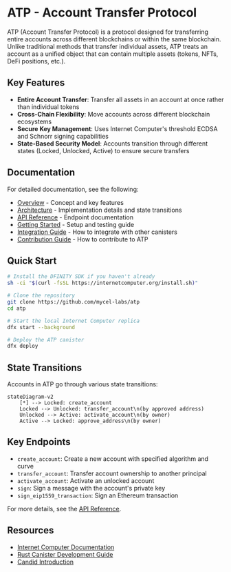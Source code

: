 # ATP - Account Transfer Protocol

ATP (Account Transfer Protocol) is a protocol designed for transferring entire accounts across different blockchains or within the same blockchain. Unlike traditional methods that transfer individual assets, ATP treats an account as a unified object that can contain multiple assets (tokens, NFTs, DeFi positions, etc.).

## Key Features

- **Entire Account Transfer**: Transfer all assets in an account at once rather than individual tokens
- **Cross-Chain Flexibility**: Move accounts across different blockchain ecosystems
- **Secure Key Management**: Uses Internet Computer's threshold ECDSA and Schnorr signing capabilities
- **State-Based Security Model**: Accounts transition through different states (Locked, Unlocked, Active) to ensure secure transfers

## Documentation

For detailed documentation, see the following:

- [Overview](./docs/overview.md) - Concept and key features
- [Architecture](./docs/architecture.md) - Implementation details and state transitions
- [API Reference](./docs/api_reference.md) - Endpoint documentation
- [Getting Started](./docs/getting_started.md) - Setup and testing guide
- [Integration Guide](./docs/integration_guide.md) - How to integrate with other canisters
- [Contribution Guide](./docs/contribution_guide.md) - How to contribute to ATP

## Quick Start

```bash
# Install the DFINITY SDK if you haven't already
sh -ci "$(curl -fsSL https://internetcomputer.org/install.sh)"

# Clone the repository
git clone https://github.com/mycel-labs/atp
cd atp

# Start the local Internet Computer replica
dfx start --background

# Deploy the ATP canister
dfx deploy
```

## State Transitions

Accounts in ATP go through various state transitions:

```mermaid
stateDiagram-v2
    [*] --> Locked: create_account
    Locked --> Unlocked: transfer_account\n(by approved address)
    Unlocked --> Active: activate_account\n(by owner)
    Active --> Locked: approve_address\n(by owner)
```

## Key Endpoints

- `create_account`: Create a new account with specified algorithm and curve
- `transfer_account`: Transfer account ownership to another principal
- `activate_account`: Activate an unlocked account
- `sign`: Sign a message with the account's private key
- `sign_eip1559_transaction`: Sign an Ethereum transaction

For more details, see the [API Reference](./docs/api_reference.md).

## Resources

- [Internet Computer Documentation](https://internetcomputer.org/docs)
- [Rust Canister Development Guide](https://internetcomputer.org/docs/current/developer-docs/backend/rust/)
- [Candid Introduction](https://internetcomputer.org/docs/current/developer-docs/backend/candid/)
